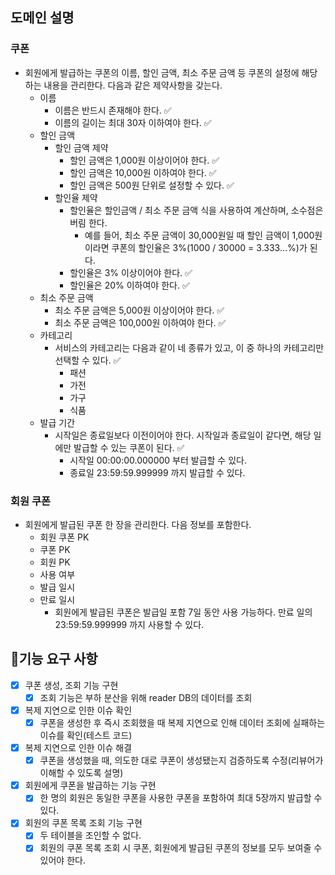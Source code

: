 ## 도메인 설명

### 쿠폰

- 회원에게 발급하는 쿠폰의 이름, 할인 금액, 최소 주문 금액 등 쿠폰의 설정에 해당하는 내용을 관리한다. 다음과 같은 제약사항을 갖는다.
    - 이름
        - 이름은 반드시 존재해야 한다. ✅
        - 이름의 길이는 최대 30자 이하여야 한다. ✅
    - 할인 금액
        - 할인 금액 제약
            - 할인 금액은 1,000원 이상이어야 한다. ✅
            - 할인 금액은 10,000원 이하여야 한다. ✅
            - 할인 금액은 500원 단위로 설정할 수 있다. ✅
        - 할인율 제약
            - 할인율은 할인금액 / 최소 주문 금액 식을 사용하여 계산하며, 소수점은 버림 한다.
                - 예를 들어, 최소 주문 금액이 30,000원일 때 할인 금액이 1,000원이라면 쿠폰의 할인율은 3%(1000 / 30000 = 3.333...%)가 된다.
            - 할인율은 3% 이상이어야 한다. ✅
            - 할인율은 20% 이하여야 한다. ✅
    - 최소 주문 금액
        - 최소 주문 금액은 5,000원 이상이어야 한다. ✅
        - 최소 주문 금액은 100,000원 이하여야 한다. ✅
    - 카테고리
        - 서비스의 카테고리는 다음과 같이 네 종류가 있고, 이 중 하나의 카테고리만 선택할 수 있다. ✅
            - 패션
            - 가전
            - 가구
            - 식품
    - 발급 기간
        - 시작일은 종료일보다 이전이어야 한다. 시작일과 종료일이 같다면, 해당 일에만 발급할 수 있는 쿠폰이 된다. ✅
            - 시작일 00:00:00.000000 부터 발급할 수 있다.
            - 종료일 23:59:59.999999 까지 발급할 수 있다.

### 회원 쿠폰

- 회원에게 발급된 쿠폰 한 장을 관리한다. 다음 정보를 포함한다.
    - 회원 쿠폰 PK
    - 쿠폰 PK
    - 회원 PK
    - 사용 여부
    - 발급 일시
    - 만료 일시
        - 회원에게 발급된 쿠폰은 발급일 포함 7일 동안 사용 가능하다. 만료 일의 23:59:59.999999 까지 사용할 수 있다.

## 🚀기능 요구 사항

- [x] 쿠폰 생성, 조회 기능 구현
    - [x] 조회 기능은 부하 분산을 위해 reader DB의 데이터를 조회
- [x] 복제 지연으로 인한 이슈 확인
    - [x] 쿠폰을 생성한 후 즉시 조회했을 때 복제 지연으로 인해 데이터 조회에 실패하는 이슈를 확인(테스트 코드)
- [x] 복제 지연으로 인한 이슈 해결
    - [x] 쿠폰을 생성했을 때, 의도한 대로 쿠폰이 생성됐는지 검증하도록 수정(리뷰어가 이해할 수 있도록 설명)
- [x] 회원에게 쿠폰을 발급하는 기능 구현
  - [x] 한 명의 회원은 동일한 쿠폰을 사용한 쿠폰을 포함하여 최대 5장까지 발급할 수 있다.
- [x] 회원의 쿠폰 목록 조회 기능 구현
  - [x] 두 테이블을 조인할 수 없다.
  - [x] 회원의 쿠폰 목록 조회 시 쿠폰, 회원에게 발급된 쿠폰의 정보를 모두 보여줄 수 있어야 한다.
